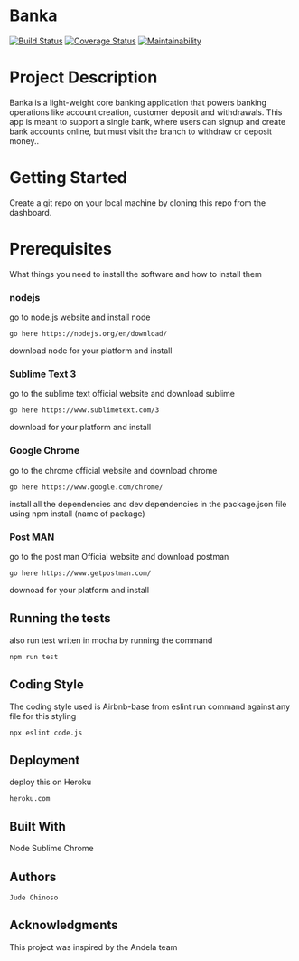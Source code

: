 # Banka

[![Build Status](https://travis-ci.org/cvjude/Banka.svg?branch=develop)](https://travis-ci.org/cvjude/Banka)
[![Coverage Status](https://coveralls.io/repos/github/cvjude/Banka/badge.svg?branch=ch-update-readme-and-add-badges-164893909)](https://coveralls.io/github/cvjude/Banka?branch=ch-update-readme-and-add-badges-164893909)
[![Maintainability](https://api.codeclimate.com/v1/badges/8a9845ae1ad1fd4d7906/maintainability)](https://codeclimate.com/github/cvjude/Banka/maintainability)

# Project Description
Banka is a light-weight core banking application that powers banking operations like account
creation, customer deposit and withdrawals. This app is meant to support a single bank, where
users can signup and create bank accounts online, but must visit the branch to withdraw or
deposit money..

# Getting Started 
Create a git repo on your local machine by cloning this repo from the dashboard.

# Prerequisites
What things you need to install the software and how to install them

### nodejs

go to node.js website and install node
```
go here https://nodejs.org/en/download/
```
download node for your platform and install

### Sublime Text 3
go to the sublime text official website and download sublime
```
go here https://www.sublimetext.com/3
```
download for your platform and install

### Google Chrome
go to the chrome official website and download chrome
```
go here https://www.google.com/chrome/
```
install all the dependencies and dev dependencies in the package.json file
using npm install (name of package)

### Post MAN
go to the post man Official website and download postman
```
go here https://www.getpostman.com/
```
downoad for your platform and install

## Running the tests
also run test writen in mocha by running the command
```
npm run test
```

## Coding Style
The coding style used is Airbnb-base from eslint
run command against any file for this styling
```
npx eslint code.js
```

## Deployment
deploy this on Heroku
```
heroku.com
```

## Built With
Node
Sublime
Chrome

## Authors
```
Jude Chinoso
```

## Acknowledgments
This project was inspired by the Andela team
